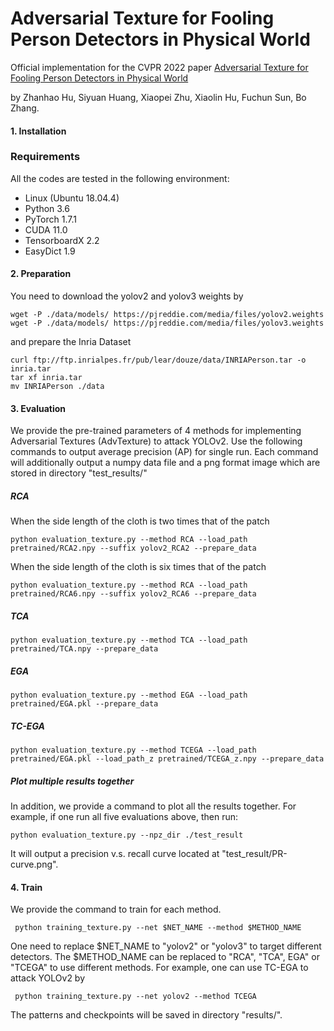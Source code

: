 # Adversarial Texture for Fooling Person Detectors in Physical World

Official implementation for the CVPR 2022 paper [Adversarial Texture for Fooling Person Detectors in Physical World](https://arxiv.org/abs/2203.03373)

by Zhanhao Hu, Siyuan Huang, Xiaopei Zhu, Xiaolin Hu, Fuchun Sun, Bo Zhang.

#### 1. Installation
### Requirements
All the codes are tested in the following environment:
* Linux (Ubuntu 18.04.4)
* Python 3.6
* PyTorch 1.7.1
* CUDA 11.0
* TensorboardX 2.2
* EasyDict 1.9

#### 2. Preparation
You need to download the yolov2 and yolov3 weights by
```
wget -P ./data/models/ https://pjreddie.com/media/files/yolov2.weights
wget -P ./data/models/ https://pjreddie.com/media/files/yolov3.weights 
```
and prepare the Inria Dataset
```
curl ftp://ftp.inrialpes.fr/pub/lear/douze/data/INRIAPerson.tar -o inria.tar
tar xf inria.tar
mv INRIAPerson ./data
```
#### 3. Evaluation
We provide the pre-trained parameters of 4 methods for implementing Adversarial Textures (AdvTexture) to attack YOLOv2. Use the following commands to output average precision (AP) for single run. Each command will additionally output a numpy data file and a png format image which are stored in directory "test_results/"
##### RCA
When the side length of the cloth is two times that of the patch
```
python evaluation_texture.py --method RCA --load_path pretrained/RCA2.npy --suffix yolov2_RCA2 --prepare_data
```
When the side length of the cloth is six times that of the patch
```
python evaluation_texture.py --method RCA --load_path pretrained/RCA6.npy --suffix yolov2_RCA6 --prepare_data
```
##### TCA
```
python evaluation_texture.py --method TCA --load_path pretrained/TCA.npy --prepare_data
```
##### EGA
```
python evaluation_texture.py --method EGA --load_path pretrained/EGA.pkl --prepare_data
```
##### TC-EGA
```
python evaluation_texture.py --method TCEGA --load_path pretrained/EGA.pkl --load_path_z pretrained/TCEGA_z.npy --prepare_data
```
##### Plot multiple results together
In addition, we provide a command to plot all the results together. For example, if one run all five evaluations above, then run:
```
python evaluation_texture.py --npz_dir ./test_result
```
It will output a precision v.s. recall curve located at "test_result/PR-curve.png". 

<!-- An instance is shown below:
<p align="center">
  <img src="docs/PR-curve.png" width="70%">
</p>
 -->
 
#### 4. Train
We provide the command to train for each method.
```
 python training_texture.py --net $NET_NAME --method $METHOD_NAME
```
One need to replace $NET_NAME to "yolov2" or "yolov3" to target different detectors. The $METHOD_NAME can be replaced to "RCA", "TCA", EGA" or "TCEGA" to use different methods. For example, one can use TC-EGA to attack YOLOv2 by
```
 python training_texture.py --net yolov2 --method TCEGA
```
The patterns and checkpoints will be saved in directory "results/".
